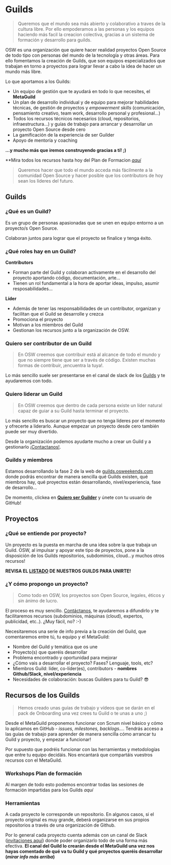 # Guilds
> Queremos que el mundo sea más abierto y colaborativo a traves de la cultura libre. Por ello empoderamos a las personas y los equipos haciendo más facil la creacion colectiva, gracias a un sistema de formación y desarrollo para guilds.

OSW es una organización que quiere hacer realidad proyectos Open Source de todo tipo con personas del mundo de la tecnología y otras áreas. Para ello fomentamos la creación de Guilds, que son equipos especializados que trabajan en torno a proyectos para lograr llevar a cabo la idea de hacer un mundo más libre. 

Lo que aportamos a los Guilds: 

- Un equipo de gestión que te ayudará en todo lo que necesites, el **MetaGuild**
- Un plan de desarrollo individual y de equipo para mejorar habilidades técnicas, de gestión de proyectos y *empowerment skills* (comunicación, pensamiento creativo, team work, desarrollo personal y profesional...)
- Todos los recursos técnicos necesarios (cloud, repositorios, infraestructura...) y guías de trabajo para arrancar y desarrollar un proyecto Open Source desde cero
- La gamificación de la experiencia de ser Guilder
- Apoyo de mentoría y coaching 

**...y mucho más que iremos construyendo gracias a tí! ;)**

**Mira todos los recursos hasta hoy del Plan de Formacion [*aquí*](https://github.com/OSWeekends/Guilds/blob/master/Awesome-Learning%20Plan.md)

> Queremos hacer que todo el mundo acceda más fácilmente a la comunidad Open Source y hacer posible que los contributors de hoy sean los líderes del futuro. 

## Guilds

### ¿Qué es un Guild?

Es un grupo de personas apasionadas que se unen en equipo entorno a un proyecto/s Open Source. 

Colaboran juntos para lograr que el proyecto se finalice y tenga éxito.


### ¿Qué roles hay en un Guild?

**Contributors**
- Forman parte del Guild y colaboran activamente en el desarrollo del proyecto aportando código, documentación, arte...
- Tienen un rol fundamental a la hora de aportar ideas, impulso, asumir resposabilidades...

**Líder**
- Además de tener las responsabilidades de un contributor, organizan y facilitan que el Guild se desarrolle y crezca
- Promociona el proyecto
- Motivan a los miembros del Guild
- Gestionan los recursos junto a la organización de OSW.

### Quiero ser contributor de un Guild

> En OSW creemos que contribuir está al alcance de todo el mundo y que no siempre tiene que ser a través de código. Existen muchas formas de contribuir, ¡encuentra la tuya!.

Lo más sencillo suele ser presentarse en el canal de slack de los [Guilds](http://invitations-osweekends.herokuapp.com/) y te ayudaremos con todo. 

### Quiero liderar un Guild

> En OSW creemos que dentro de cada persona existe un líder natural capaz de guiar a su Guild hasta terminar el proyecto.

Lo más sencillo es buscar un proyecto que no tenga líderes por el momento y ofrecerte a liderarlo. Aunque empezar un proyecto desde cero también puede ser muy divertido. 

Desde la organización podemos ayudarte mucho a crear un Guild y a gestionarlo [¡Contactanos!](https://github.com/OSWeekends/Organizacion#contactar-con-la-organización).

### Guilds y miembros

Estamos desarrollando la fase 2 de la web de [guilds.osweekends.com](http://osweekends.com/guilds.osweekends.com/) donde podrás encontrar de manera sencilla qué Guilds existen, qué miembros hay, qué proyectos están desarrollando, nivel/experiencia, fase de desarrollo...

De momento, clickea en **[Quiero ser Guilder](http://osweekends.com/guilds.osweekends.com/)** y únete con tu usuario de GitHub!

## Proyectos

### ¿Qué se entiende por proyecto?

Un proyecto es la puesta en marcha de una idea sobre la que trabaja un Guild. 
OSW, al impulsar y apoyar este tipo de proyectos, pone a la disposición de los Guilds repositorios, subdominios, cloud...y muchos otros recursos!

**REVISA EL [LISTADO](https://github.com/OSWeekends/Guilds/blob/master/Listado%20Guilds.md) DE NUESTROS GUILDS PARA UNIRTE!** 

### ¿Y cómo propongo un proyecto?

> Como todo en OSW, los proyectos son Open Source, legales, éticos y sin ánimo de lucro.

El proceso es muy sencillo. [Contáctanos](https://github.com/OSWeekends/Organizacion#contactar-con-la-organización), te ayudaremos a difundirlo y te facilitaremos recursos (subdominios, máquinas (cloud), expertos, publicidad, etc..). ¿Muy fácil, no? :-)

Necesitaremos una serie de info previa a la creación del Guild, que comentaremos entre tú, tu equipo y el MetaGuild: 
- Nombre del Guild y temática que os une
- Proyecto(s) que queréis desarrollar
- Problema encontrado y oportunidad para mejorar
- ¿Cómo vais a desarrollar el proyecto? Fases? Lenguaje, tools, etc? 
- Miembros Guild: líder, co-líder(es), contributors - **nombres Github/Slack, nivel/experiencia**
- Necesidades de colaboración: buscas Guilders para tu Guild? 😎

## Recursos de los Guilds  

> Hemos creado unas guías de trabajo y vídeos que se darán en el pack de Onboarding una vez crees tu Guild o te unas a uno ;)

Desde el MetaGuild proponemos funcionar con Scrum nivel básico y cómo lo aplicamos en GitHub - *issues, milestones, backlogs...*. Tendrás acceso a las guías de trabajo para aprender de manera sencilla cómo arrancar tu Guild y proyecto, y empezar a funcionar! 

Por supuesto que podréis funcionar con las herramientas y metodologías que entre tu equipo decidáis. Nos encantará que compartáis vuestros recursos con el MetaGuild. 

### Workshops Plan de formación 

Al margen de todo esto podemos encontrar todas las sesiones de formación impartidas para los Guilds *aquí*

### Herramientas

A cada proyecto le corresponde un repositorio. En algunos casos, si el proyecto original es muy grande, deberá organizarse en sus propios repositorios a través de una organización de Github. 

Por lo general cada proyecto cuenta además con un canal de Slack ([invitaciones aquí](http://invitations-osweekends.herokuapp.com/)) donde poder organizarlo todo de una forma más efectiva. **El canal del Guild lo crearán desde el MetaGuild una vez nos hayas comentado de qué va tu Guild y qué proyectos queréis desarrollar (*mirar info más arriba*)** 







